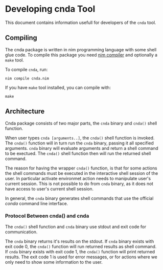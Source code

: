 # Developing cnda Tool

This document contains information usefull for developers of the `cnda` tool.


## Compiling

The cnda package is written in nim programming language with some shell glue code.
To compile this package you need [nim compiler](https://nim-lang.org/install.html) and optionally a `make` tool.

To compile `cnda`, run:

    nim compile cnda.nim

If you have `make` tool installed, you can compile with:

    make


## Architecture

Cnda package consists of two major parts, the `cnda` binary and `cnda()` shell function.

When user types `cnda [arguments..]`, the `cnda()` shell function is invoked.
The `cnda()` function will in turn run the `cnda` binary, passing it all specified arguments.
`cnda` binary will evaluate arguments and return a shell command to be exectued.
The `cnda()` shell function then will run the returned shell command.

The reason for having the wrapper `cnda()` function, is that for some actions the shell commands must be executed in the interactive shell session of the user.
In particular activate environmet action needs to manipulate user's current session.
This is not possible to do from `cnda` binary, as it does not have access to user's current shell session.

In general, the `cnda` binary generates shell commands that use the official _conda_ command line interface.


### Protocol Between cnda() and cnda

The `cnda()` shell function and `cnda` binary use stdout and exit code for communication.

The `cnda` binary returns it's results on the stdout.
If `cnda` binary exists with exit code 0, the `cnda()` function will run returned results as shell command.
If `cnda` binary exists with exit code 1, the `cnda()` function will print returned results.
The exit code 1 is used for error messages, or for actions where we only need to show some information to the user.
